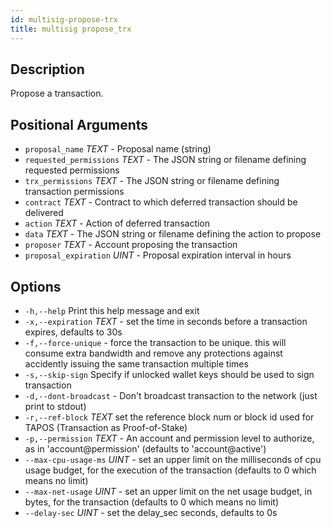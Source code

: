 ```yaml
---
id: multisig-propose-trx
title: multisig propose_trx
---
```


## Description
Propose a transaction.

## Positional Arguments

- `proposal_name` _TEXT_ - Proposal name (string)
- `requested_permissions` _TEXT_  - The JSON string or filename defining requested permissions
- `trx_permissions` _TEXT_ - The JSON string or filename defining transaction permissions
- `contract` _TEXT_ - Contract to which deferred transaction should be delivered
- `action` _TEXT_ - Action of deferred transaction
- `data` _TEXT_ - The JSON string or filename defining the action to propose
- `proposer` _TEXT_ - Account proposing the transaction
- `proposal_expiration` _UINT_ - Proposal expiration interval in hours

## Options

- `-h,--help` Print this help message and exit
- `-x,--expiration` _TEXT_ - set the time in seconds before a transaction expires, defaults to 30s
- `-f,--force-unique` - force the transaction to be unique. this will consume extra bandwidth and remove any protections against accidently issuing the same transaction multiple times
- `-s,--skip-sign` Specify if unlocked wallet keys should be used to sign transaction
- `-d,--dont-broadcast` - Don't broadcast transaction to the network (just print to stdout)
- `-r,--ref-block` _TEXT_         set the reference block num or block id used for TAPOS (Transaction as Proof-of-Stake)
- `-p,--permission`  _TEXT_ - An account and permission level to authorize, as in 'account@permission' (defaults to 'account@active')
- `--max-cpu-usage-ms` _UINT_ - set an upper limit on the milliseconds of cpu usage budget, for the execution of the transaction (defaults to 0 which means no limit)
- `--max-net-usage` _UINT_ - set an upper limit on the net usage budget, in bytes, for the transaction (defaults to 0 which means no limit)
- `--delay-sec` _UINT_ - set the delay_sec seconds, defaults to 0s